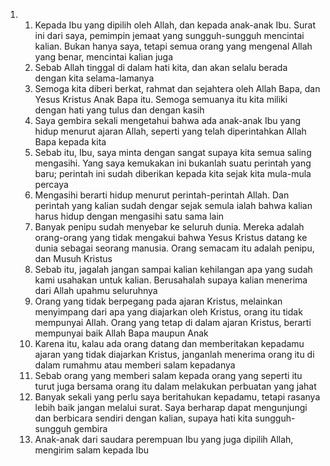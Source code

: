 <ol>
  <li>
    <ol>
      <li>Kepada Ibu yang dipilih oleh Allah, dan kepada anak-anak Ibu. Surat ini dari saya, pemimpin jemaat yang sungguh-sungguh mencintai kalian. Bukan hanya saya, tetapi semua orang yang mengenal Allah yang benar, mencintai kalian juga</li>
      <li>Sebab Allah tinggal di dalam hati kita, dan akan selalu berada dengan kita selama-lamanya</li>
      <li>Semoga kita diberi berkat, rahmat dan sejahtera oleh Allah Bapa, dan Yesus Kristus Anak Bapa itu. Semoga semuanya itu kita miliki dengan hati yang tulus dan dengan kasih</li>
      <li>Saya gembira sekali mengetahui bahwa ada anak-anak Ibu yang hidup menurut ajaran Allah, seperti yang telah diperintahkan Allah Bapa kepada kita</li>
      <li>Sebab itu, Ibu, saya minta dengan sangat supaya kita semua saling mengasihi. Yang saya kemukakan ini bukanlah suatu perintah yang baru; perintah ini sudah diberikan kepada kita sejak kita mula-mula percaya</li>
      <li>Mengasihi berarti hidup menurut perintah-perintah Allah. Dan perintah yang kalian sudah dengar sejak semula ialah bahwa kalian harus hidup dengan mengasihi satu sama lain</li>
      <li>Banyak penipu sudah menyebar ke seluruh dunia. Mereka adalah orang-orang yang tidak mengakui bahwa Yesus Kristus datang ke dunia sebagai seorang manusia. Orang semacam itu adalah penipu, dan Musuh Kristus</li>
      <li>Sebab itu, jagalah jangan sampai kalian kehilangan apa yang sudah kami usahakan untuk kalian. Berusahalah supaya kalian menerima dari Allah upahmu seluruhnya</li>
      <li>Orang yang tidak berpegang pada ajaran Kristus, melainkan menyimpang dari apa yang diajarkan oleh Kristus, orang itu tidak mempunyai Allah. Orang yang tetap di dalam ajaran Kristus, berarti mempunyai baik Allah Bapa maupun Anak</li>
      <li>Karena itu, kalau ada orang datang dan memberitakan kepadamu ajaran yang tidak diajarkan Kristus, janganlah menerima orang itu di dalam rumahmu atau memberi salam kepadanya</li>
      <li>Sebab orang yang memberi salam kepada orang yang seperti itu turut juga bersama orang itu dalam melakukan perbuatan yang jahat</li>
      <li>Banyak sekali yang perlu saya beritahukan kepadamu, tetapi rasanya lebih baik jangan melalui surat. Saya berharap dapat mengunjungi dan berbicara sendiri dengan kalian, supaya hati kita sungguh-sungguh gembira</li>
      <li>Anak-anak dari saudara perempuan Ibu yang juga dipilih Allah, mengirim salam kepada Ibu</li>
    </ol>
  </li>
</ol>